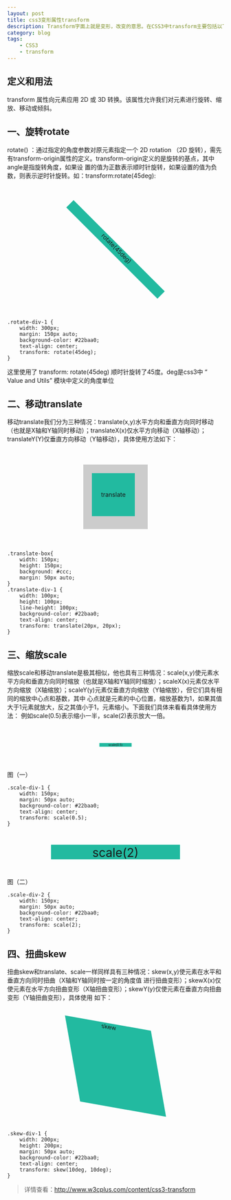 ```yaml
---
layout: post
title: css3变形属性transform
description: Transform字面上就是变形，改变的意思。在CSS3中transform主要包括以下几种：旋转rotate、扭曲skew、缩放scale和移动translate以及矩阵变形matrix。
category: blog
tags:
    - CSS3
    - transform
---
```


## 定义和用法

transform 属性向元素应用 2D 或 3D 转换。该属性允许我们对元素进行旋转、缩放、移动或倾斜。

## 一、旋转rotate

rotate(<angle>) ：通过指定的角度参数对原元素指定一个 2D rotation （2D 旋转），需先有transform-origin属性的定义。transform-origin定义的是旋转的基点，其中angle是指旋转角度，如果设 置的值为正数表示顺时针旋转，如果设置的值为负数，则表示逆时针旋转。如：transform:rotate(45deg):

<div class="rotate-div-1">rotate(45deg)</div>
<style>
.rotate-div-1 {
	width: 300px;
	height: 24px;
	margin: 150px auto;
	background-color: #22baa0;
	text-align: center;
	transform: rotate(45deg);
}
</style>

	.rotate-div-1 {
		width: 300px;
		margin: 150px auto;
		background-color: #22baa0;
		text-align: center;
		transform: rotate(45deg);
	}

这里使用了 transform: rotate(45deg) 顺时针旋转了45度。deg是css3中 “ Value and Utils” 模块中定义的角度单位

## 二、移动translate

移动translate我们分为三种情况：translate(x,y)水平方向和垂直方向同时移动（也就是X轴和Y轴同时移动）；translateX(x)仅水平方向移动（X轴移动）；translateY(Y)仅垂直方向移动（Y轴移动），具体使用方法如下：

<div class="translate-box">
	<div class="translate-div-1">translate</div>
</div>
<style>
.translate-box{
	width: 150px;
	height: 150px;
	background: #ccc;
	margin: 50px auto;
}
.translate-div-1 {
	width: 100px;
	height: 100px;
	background-color: #22baa0;
	text-align: center;
	transform: translate(20px, 20px);
	line-height: 100px;
}
</style>

	.translate-box{
		width: 150px;
		height: 150px;
		background: #ccc;
		margin: 50px auto;
	}
	.translate-div-1 {
		width: 100px;
		height: 100px;
		line-height: 100px;
		background-color: #22baa0;
		text-align: center;
		transform: translate(20px, 20px);
	}

## 三、缩放scale

缩放scale和移动translate是极其相似，他也具有三种情况：scale(x,y)使元素水平方向和垂直方向同时缩放（也就是X轴和Y轴同时缩放）；scaleX(x)元素仅水平方向缩放（X轴缩放）；scaleY(y)元素仅垂直方向缩放（Y轴缩放），但它们具有相同的缩放中心点和基数，其中 心点就是元素的中心位置，缩放基数为1，如果其值大于1元素就放大，反之其值小于1，元素缩小。下面我们具体来看看具体使用方法：
例如scale(0.5)表示缩小一半，scale(2)表示放大一倍。

<div class="scale-div-1">scale(0.5)</div>

<p class="pic-tips">图（一）</p>

<style>
.scale-div-1 {
	width: 150px;
	margin: 50px auto;
	background-color: #22baa0;
	text-align: center;
	transform: scale(0.5);
}
.scale-div-2 {
	width: 150px;
	margin: 50px auto;
	background-color: #22baa0;
	text-align: center;
	transform: scale(2);
}
</style>

	.scale-div-1 {
		width: 150px;
		margin: 50px auto;
		background-color: #22baa0;
		text-align: center;
		transform: scale(0.5);
	}

<div class="scale-div-2">scale(2)</div>

<p class="pic-tips">图（二）</p>

	.scale-div-2 {
		width: 150px;
		margin: 50px auto;
		background-color: #22baa0;
		text-align: center;
		transform: scale(2);
	}

## 四、扭曲skew

扭曲skew和translate、scale一样同样具有三种情况：skew(x,y)使元素在水平和垂直方向同时扭曲（X轴和Y轴同时按一定的角度值 进行扭曲变形）；skewX(x)仅使元素在水平方向扭曲变形（X轴扭曲变形）；skewY(y)仅使元素在垂直方向扭曲变形（Y轴扭曲变形），具体使用 如下：

<div class="skew-div-1">skew</div>
<style>
.skew-div-1 {
	width: 200px;
	height: 200px;
	margin: 50px auto;
	background-color: #22baa0;
	text-align: center;
	transform: skew(10deg, 10deg);
}
</style>

	.skew-div-1 {
		width: 200px;
		height: 200px;
		margin: 50px auto;
		background-color: #22baa0;
		text-align: center;
		transform: skew(10deg, 10deg);
	}

> 详情查看：<a href="http://www.w3cplus.com/content/css3-transform">http://www.w3cplus.com/content/css3-transform</a>